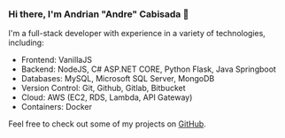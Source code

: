 ### Hi there, I'm Andrian "Andre" Cabisada 👋

I'm a full-stack developer with experience in a variety of technologies, including:

- Frontend: VanillaJS
- Backend: NodeJS, C# ASP.NET CORE, Python Flask, Java Springboot
- Databases: MySQL, Microsoft SQL Server, MongoDB
- Version Control: Git, Github, Gitlab, Bitbucket
- Cloud: AWS (EC2, RDS, Lambda, API Gateway)
- Containers: Docker

Feel free to check out some of my projects on [GitHub](https://github.com/andriancabisada).


